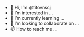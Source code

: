 - 👋 Hi, I’m @titovnscj
- 👀 I’m interested in ...
- 🌱 I’m currently learning ...
- 💞️ I’m looking to collaborate on ...
- 📫 How to reach me ...

<!---
titovnscj/titovnscj is a ✨ special ✨ repository because its `README.md` (this file) appears on your GitHub profile.
You can click the Preview link to take a look at your changes.
--->
